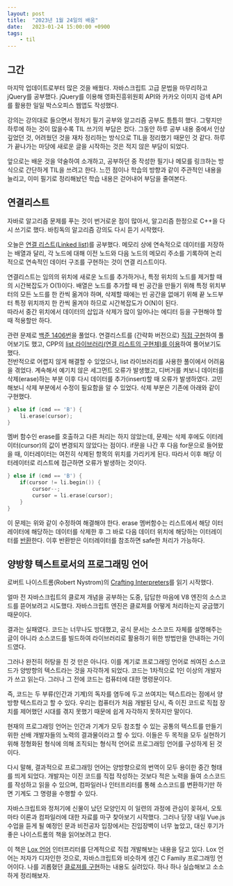 ```yaml
---
layout: post
title:  "2023년 1월 24일의 배움"
date:   2023-01-24 15:00:00 +0900
tags:
    - til
---
```


## 그간
마지막 업데이트로부터 많은 것을 배웠다. 자바스크립트 고급 문법을 마무리하고 jQuery를 공부했다. jQuery를 이용해 영화진흥위원회 API와 카카오 이미지 검색 API를 활용한 일일 박스오피스 웹앱도 작성했다.

강의는 강의대로 들으면서 정처기 필기 공부와 알고리즘 공부도 틈틈히 했다. 그렇지만 하루에 하는 것이 많을수록 TIL 쓰기의 부담은 컸다. 그동안 하루 공부 내용 중에서 인상깊었던 것, 어려웠던 것을 재차 정리하는 방식으로 TIL을 정리했기 때문인 것 같다. 하루가 끝나가는 마당에 새로운 글을 시작하는 것은 적지 않은 부담이 되었다.

앞으로는 배운 것을 약술하여 소개하고, 공부하던 중 작성한 필기나 메모를 링크하는 방식으로 간단하게 TIL을 쓰려고 한다. 느낀 점이나 학습의 방향과 같이 주관적인 내용을 늘리고, 이미 필기로 정리해놨던 학습 내용은 걷어내어 부담을 줄여본다.

## 연결리스트
자바로 알고리즘 문제를 푸는 것이 번거로운 점이 많아서, 알고리즘 한정으로 C++을 다시 쓰기로 했다. 바킹독의 알고리즘 강의도 다시 듣기 시작했다.

오늘은 [연결 리스트(Linked list)](https://blog.encrypted.gg/932)를 공부했다. 메모리 상에 연속적으로 데이터를 저장하는 배열과 달리, 각 노드에 대해 이전 노드와 다음 노드의 메모리 주소를 기록하여 논리적으로 연속적인 데이터 구조를 구현하는 것이 연결 리스트이다.

연결리스트는 임의의 위치에 새로운 노드를 추가하거나, 특정 위치의 노드를 제거할 때의 시간복잡도가 O(1)이다. 배열은 노드를 추가할 때 빈 공간을 만들기 위해 특정 위치부터의 모든 노드를 한 칸씩 옮겨야 하며, 삭제할 때에는 빈 공간을 없애기 위해 끝 노드부터 특정 위치까지 한 칸씩 올겨야 하므로 시간복잡도가 O(N)이 된다.  
따라서 중간 위치에서 데이터의 삽입과 삭제가 많이 일어나는 에디터 등을 구현해야 할 때 적용할만 하다.

관련 문제로 [백준 1406번](https://www.acmicpc.net/problem/1406)을 풀었다. 연결리스트를 (간략화 버전으로) [직접 구현](https://github.com/0tak2/algo_malgo/blob/main/BOJ/Previous/boj1406.cc)하여 풀어보기도 했고, CPP의 [list 라이브러리(연결 리스트의 구현체)를 이용](https://github.com/0tak2/algo_malgo/blob/main/BOJ/BOJ1406/main.cpp)하여 풀어보기도 했다.  
전반적으로 어렵지 않게 해결할 수 있었으나, list 라이브러리를 사용한 풀이에서 어려움을 겪었다. 계속해서 예기치 않은 세그먼트 오류가 발생했고, 디버거를 켜보니 데이터를 삭제(erase)하는 부분 이후 다시 데이터를 추가(insert)할 때 오류가 발생하였다.
고민해보니 삭제 부분에서 수정이 필요함을 알 수 있었다. 삭제 부분은 기존에 아래와 같이 구현했다. 

```cpp
} else if (cmd == 'B') {
    li.erase(cursor);
}
```

멤버 함수인 erase를 호출하고 다른 처리는 하지 않았는데, 문제는 삭제 후에도 이터레이터(cursor)의 값이 변경되지 않았다는 점이다. if문을 나간 후 다음 for문으로 들어왔을 때, 이터레이터는 여전히 삭제된 항목의 위치를 가리키게 된다. 따라서 이후 해당 이터레이터로 리스트에 접근하면 오류가 발생하는 것이다. 

```cpp
} else if (cmd == 'B') {
    if(cursor != li.begin()) {
        cursor--;
        cursor = li.erase(cursor);
    }
}
```

이 문제는 위와 같이 수정하여 해결해야 한다. erase 멤버함수는 리스트에서 해당 이터레이터에 해당하는 데이터를 삭제한 후 그 바로 다음 데이터 위치에 해당하는 이터레이터를 [반환](https://en.cppreference.com/w/cpp/container/list/erase)한다. 이후 반환받은 이터레이터를 참조하면 safe한 처리가 가능하다.

## 양방향 텍스트로서의 프로그래밍 언어
로버트 나이스트롬(Robert Nystrom)의 [Crafting Interpreters](https://craftinginterpreters.com/)를 읽기 시작했다.

얼마 전 자바스크립트의 클로져 개념을 공부하는 도중, 답답한 마음에 V8 엔진의 소스코드를 뜯어보려고 시도했다. 자바스크립트 엔진은 클로져를 어떻게 처리하는지 궁금했기 때문이다.

결과는 실패였다. 코드는 너무나도 방대했고, 공식 문서는 소스코드 자체를 설명해주는 글이 아니라 소스코드를 빌드하여 라이브러리로 활용하기 위한 방법만을 안내하는 가이드였다.

그러나 완전히 허탕을 친 것 만은 아니다. 이를 계기로 프로그래밍 언어로 씌여진 소스코드가 양방향의 텍스트라는 것을 자각하게 되었다. 코드는 1차적으로 1인 이상의 개발자가 쓰고 읽는다. 그러나 그 전에 코드는 컴퓨터에 대한 명령문이다. 

즉, 코드는 두 부류(인간과 기계)의 독자를 염두에 두고 쓰여지는 텍스트라는 점에서 양방향 텍스트라고 할 수 있다. 우리는 컴퓨터가 처음 개발된 당시, 즉 이진 코드로 직접 장치를 제어했던 시대를 겪지 못했기 때문에 쉽게 자각하지 못하지만 말이다.

현재의 프로그래밍 언어는 인간과 기계가 모두 참조할 수 있는 공통의 텍스트를 만들기 위한 선배 개발자들의 노력의 결과물이라고 할 수 있다. 이들은 두 목적을 모두 실현하기 위해 정형화된 형식에 의해 조직되는 형식적 언어로 프로그래밍 언어를 구성하게 된 것이다.

다시 말해, 결과적으로 프로그래밍 언어는 양방향으로의 번역이 모두 용이한 중간 형태를 띄게 되었다. 개발자는 이진 코드를 직접 작성하는 것보다 적은 노력을 들여 소스코드를 작성하고 읽을 수 있으며, 컴파일러나 인터프리터를 통해 소스코드를 변환하기만 하면 기계도 그 명령을 수행할 수 있다.

자바스크립트와 정처기에 신물이 났던 모양인지 이 일련의 과정에 관심이 꽂혀서, 오토마타 이론과 컴파일러에 대한 자료를 마구 찾아보기 시작했다. 그러나 당장 내일 Vue.js 수업을 듣게 될 예정인 문과 비전공자 입장에서는 진입장벽이 너무 높았고, 대신 후기가 좋은 나이스트롬의 책을 읽어보려고 한다.

이 책은 [Lox 언어](https://craftinginterpreters.com/the-lox-language.html) 인터프리터를 단계적으로 직접 개발해보는 내용을 담고 있다. Lox 언어는 저자가 디자인한 것으로, 자바스크립트와 비슷하게 생긴 C Family 프로그래밍 언어이다. 나를 괴롭혔던 [클로져를 구현](https://craftinginterpreters.com/closures.html)하는 내용도 실려있다. 하나 하나 실습해보고 소소하게 정리해보자.